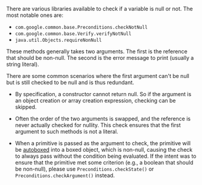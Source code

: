 There are various libraries available to check if a variable is null or not. The
most notable ones are:

*   `com.google.common.base.Preconditions.checkNotNull`
*   `com.google.common.base.Verify.verifyNotNull`
*   `java.util.Objects.requireNonNull`

These methods generally takes two arguments. The first is the reference that
should be non-null. The second is the error message to print (usually a string
literal).

There are some common scenarios where the first argument can't be null but is
still checked to be null and is thus redundant.

*   By specification, a constructor cannot return null. So if the argument is an
    object creation or array creation expression, checking can be skipped.

*   Often the order of the two arguments is swapped, and the reference is never
    actually checked for nullity. This check ensures that the first argument to
    such methods is not a literal.

*   When a primitive is passed as the argument to check, the primitive will be
    [autoboxed](https://docs.oracle.com/javase/7/docs/technotes/guides/language/autoboxing.html)
    into a boxed object, which is non-null, causing the check to always pass
    without the condition being evaluated. If the intent was to ensure that the
    primitive met some criterion (e.g., a boolean that should be non-null),
    please use `Preconditions.checkState()` or `Preconditions.checkArgument()`
    instead.
